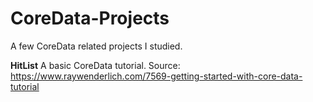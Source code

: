 # CoreData-Projects
A few CoreData related projects I studied.

<b>HitList</b>
A basic CoreData tutorial. Source: https://www.raywenderlich.com/7569-getting-started-with-core-data-tutorial
